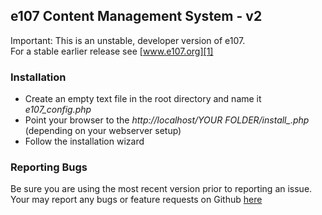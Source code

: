 ## e107 Content Management System - v2

Important: This is an unstable, developer version of e107.  
For a stable earlier release see [www.e107.org][1] 

### Installation

* Create an empty text file in the root directory and name it *e107_config.php*
* Point your browser to the *http://localhost/YOUR FOLDER/install_.php* (depending on your webserver setup)
* Follow the installation wizard

### Reporting Bugs

Be sure you are using the most recent version prior to reporting an issue. 
Your may report any bugs or feature requests on Github [here][2] 




  [1]: http://www.e107.org
  [2]: https://github.com/e107inc/e107/issues